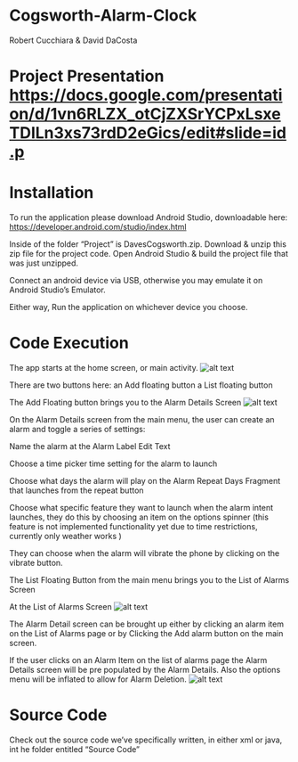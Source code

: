 # Cogsworth-Alarm-Clock

Robert Cucchiara & David DaCosta

# Project Presentation https://docs.google.com/presentation/d/1vn6RLZX_otCjZXSrYCPxLsxeTDILn3xs73rdD2eGics/edit#slide=id.p


# Installation
To run the application please download Android Studio, downloadable here: https://developer.android.com/studio/index.html

Inside of the folder “Project” is DavesCogsworth.zip. 
Download & unzip this zip file for the project code.
Open Android Studio & build the project file that was just unzipped. 

Connect an android device via USB, otherwise you may emulate it on Android Studio’s Emulator. 

Either way, Run the application on whichever device you choose. 

# Code Execution
The app starts at the home screen, or main activity. 
![alt text](https://github.com/DaveRobSoftEng2/Cogsworth-Alarm-Clock/blob/master/imgs/MainScreen.png)

There are two buttons here:
    an Add floating button
    a List floating button

The Add Floating button brings you to the Alarm Details Screen
![alt text](https://github.com/DaveRobSoftEng2/Cogsworth-Alarm-Clock/blob/master/imgs/newAlarm.png)

On the Alarm Details screen from the main menu, the user can create an alarm and toggle a series of settings:

Name the alarm at the Alarm Label Edit Text

Choose a time picker time setting for the alarm to launch

Choose what days the alarm will play on the Alarm Repeat Days Fragment that launches from the repeat button 

Choose what specific feature they want to launch when the alarm intent launches, they do this by choosing an item on the options spinner (this feature is not implemented functionality yet due to time restrictions, currently only weather works )

They can choose when the alarm will vibrate the phone by clicking on the vibrate button. 

The List Floating Button from the main menu brings you to the List of Alarms Screen

At the List of Alarms Screen
![alt text](https://github.com/DaveRobSoftEng2/Cogsworth-Alarm-Clock/blob/master/imgs/AlarmList.png)

The  Alarm Detail screen can be brought up either by clicking an alarm item on the List of Alarms page or by Clicking the Add alarm button on the main screen. 

If the user clicks on an Alarm Item on the list of alarms page the Alarm Details screen will be pre populated by the Alarm Details. Also the options menu will be inflated to allow for Alarm Deletion. 
![alt text](https://github.com/DaveRobSoftEng2/Cogsworth-Alarm-Clock/blob/master/imgs/EditAlarm.png)

# Source Code
Check out the source code we’ve specifically written, in either xml or java, int he folder entitled “Source Code” 

